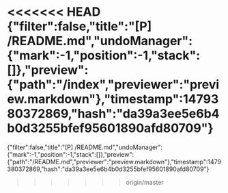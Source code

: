 <<<<<<< HEAD
{"filter":false,"title":"[P] /README.md","undoManager":{"mark":-1,"position":-1,"stack":[]},"preview":{"path":"/index","previewer":"preview.markdown"},"timestamp":1479380372869,"hash":"da39a3ee5e6b4b0d3255bfef95601890afd80709"}
=======
{"filter":false,"title":"[P] /README.md","undoManager":{"mark":-1,"position":-1,"stack":[]},"preview":{"path":"/README.md","previewer":"preview.markdown"},"timestamp":1479380372869,"hash":"da39a3ee5e6b4b0d3255bfef95601890afd80709"}
>>>>>>> origin/master
